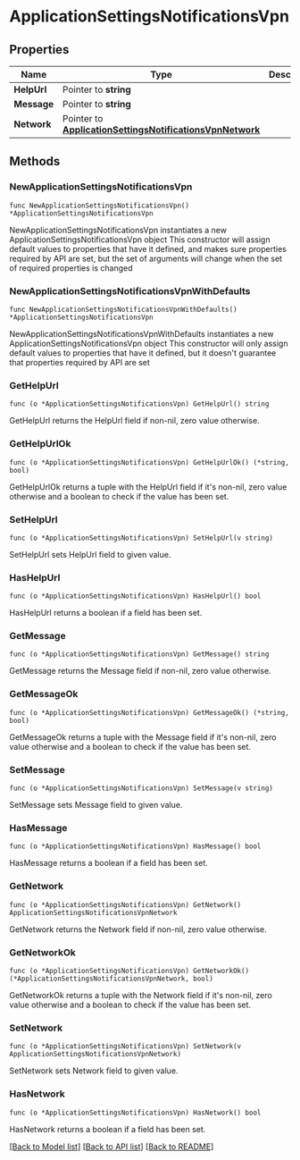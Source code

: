 # ApplicationSettingsNotificationsVpn

## Properties

Name | Type | Description | Notes
------------ | ------------- | ------------- | -------------
**HelpUrl** | Pointer to **string** |  | [optional] 
**Message** | Pointer to **string** |  | [optional] 
**Network** | Pointer to [**ApplicationSettingsNotificationsVpnNetwork**](ApplicationSettingsNotificationsVpnNetwork.md) |  | [optional] 

## Methods

### NewApplicationSettingsNotificationsVpn

`func NewApplicationSettingsNotificationsVpn() *ApplicationSettingsNotificationsVpn`

NewApplicationSettingsNotificationsVpn instantiates a new ApplicationSettingsNotificationsVpn object
This constructor will assign default values to properties that have it defined,
and makes sure properties required by API are set, but the set of arguments
will change when the set of required properties is changed

### NewApplicationSettingsNotificationsVpnWithDefaults

`func NewApplicationSettingsNotificationsVpnWithDefaults() *ApplicationSettingsNotificationsVpn`

NewApplicationSettingsNotificationsVpnWithDefaults instantiates a new ApplicationSettingsNotificationsVpn object
This constructor will only assign default values to properties that have it defined,
but it doesn't guarantee that properties required by API are set

### GetHelpUrl

`func (o *ApplicationSettingsNotificationsVpn) GetHelpUrl() string`

GetHelpUrl returns the HelpUrl field if non-nil, zero value otherwise.

### GetHelpUrlOk

`func (o *ApplicationSettingsNotificationsVpn) GetHelpUrlOk() (*string, bool)`

GetHelpUrlOk returns a tuple with the HelpUrl field if it's non-nil, zero value otherwise
and a boolean to check if the value has been set.

### SetHelpUrl

`func (o *ApplicationSettingsNotificationsVpn) SetHelpUrl(v string)`

SetHelpUrl sets HelpUrl field to given value.

### HasHelpUrl

`func (o *ApplicationSettingsNotificationsVpn) HasHelpUrl() bool`

HasHelpUrl returns a boolean if a field has been set.

### GetMessage

`func (o *ApplicationSettingsNotificationsVpn) GetMessage() string`

GetMessage returns the Message field if non-nil, zero value otherwise.

### GetMessageOk

`func (o *ApplicationSettingsNotificationsVpn) GetMessageOk() (*string, bool)`

GetMessageOk returns a tuple with the Message field if it's non-nil, zero value otherwise
and a boolean to check if the value has been set.

### SetMessage

`func (o *ApplicationSettingsNotificationsVpn) SetMessage(v string)`

SetMessage sets Message field to given value.

### HasMessage

`func (o *ApplicationSettingsNotificationsVpn) HasMessage() bool`

HasMessage returns a boolean if a field has been set.

### GetNetwork

`func (o *ApplicationSettingsNotificationsVpn) GetNetwork() ApplicationSettingsNotificationsVpnNetwork`

GetNetwork returns the Network field if non-nil, zero value otherwise.

### GetNetworkOk

`func (o *ApplicationSettingsNotificationsVpn) GetNetworkOk() (*ApplicationSettingsNotificationsVpnNetwork, bool)`

GetNetworkOk returns a tuple with the Network field if it's non-nil, zero value otherwise
and a boolean to check if the value has been set.

### SetNetwork

`func (o *ApplicationSettingsNotificationsVpn) SetNetwork(v ApplicationSettingsNotificationsVpnNetwork)`

SetNetwork sets Network field to given value.

### HasNetwork

`func (o *ApplicationSettingsNotificationsVpn) HasNetwork() bool`

HasNetwork returns a boolean if a field has been set.


[[Back to Model list]](../README.md#documentation-for-models) [[Back to API list]](../README.md#documentation-for-api-endpoints) [[Back to README]](../README.md)


